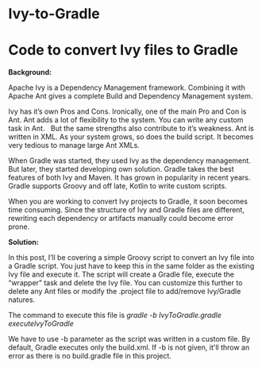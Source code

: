 # Ivy-to-Gradle
<H1>Code to convert Ivy files to Gradle</H1>

<B>Background:</B>

Apache Ivy is a Dependency Management framework. Combining it with Apache Ant gives a complete Build and Dependency Management system. 

Ivy has it’s own Pros and Cons. Ironically, one of the main Pro and Con is Ant. Ant adds a lot of flexibility to the system. You can write any custom task in Ant.  
But the same strengths also contribute to it’s weakness. Ant is written in XML. As your system grows, so does the build script. It becomes very tedious to manage large Ant XMLs. 

When Gradle was started, they used Ivy as the dependency management. But later, they started developing own solution. Gradle takes the best features of both Ivy and Maven. It has grown in popularity in recent years. Gradle supports Groovy and off late, Kotlin to write custom scripts. 

When you are working to convert Ivy projects to Gradle, it soon becomes time consuming. Since the structure of Ivy and Gradle files are different, rewriting each dependency or artifacts manually could become error prone. 

<B>Solution:</B>

In this post, I’ll be covering a simple Groovy script to convert an Ivy file into a Gradle script. You just have to keep this in the same folder as the existing Ivy file and execute it. The script will create a Gradle file, execute the “wrapper” task and delete the Ivy file. You can customize this further to delete any Ant files or modify the .project file to add/remove Ivy/Gradle natures.

The command to execute this file is 
<I>gradle -b IvyToGradle.gradle executeIvyToGradle</U></I>

We have to use -b parameter as the script was written in a custom file. By default, Gradle executes only the build.xml. If -b is not given, it'll throw an error as there is no build.gradle file in this project. 
